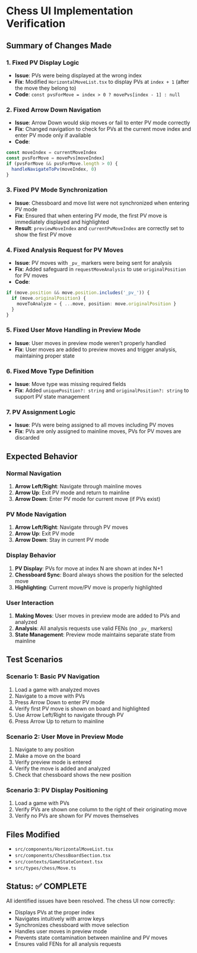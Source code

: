 # Chess UI Implementation Verification

## Summary of Changes Made

### 1. Fixed PV Display Logic
- **Issue**: PVs were being displayed at the wrong index
- **Fix**: Modified `HorizontalMoveList.tsx` to display PVs at `index + 1` (after the move they belong to)
- **Code**: `const pvsForMove = index > 0 ? movePvs[index - 1] : null`

### 2. Fixed Arrow Down Navigation
- **Issue**: Arrow Down would skip moves or fail to enter PV mode correctly
- **Fix**: Changed navigation to check for PVs at the current move index and enter PV mode only if available
- **Code**: 
```typescript
const moveIndex = currentMoveIndex
const pvsForMove = movePvs[moveIndex]
if (pvsForMove && pvsForMove.length > 0) {
  handleNavigateToPv(moveIndex, 0)
}
```

### 3. Fixed PV Mode Synchronization
- **Issue**: Chessboard and move list were not synchronized when entering PV mode
- **Fix**: Ensured that when entering PV mode, the first PV move is immediately displayed and highlighted
- **Result**: `previewMoveIndex` and `currentPvMoveIndex` are correctly set to show the first PV move

### 4. Fixed Analysis Request for PV Moves
- **Issue**: PV moves with `_pv_` markers were being sent for analysis
- **Fix**: Added safeguard in `requestMoveAnalysis` to use `originalPosition` for PV moves
- **Code**:
```typescript
if (move.position && move.position.includes('_pv_')) {
  if (move.originalPosition) {
    moveToAnalyze = { ...move, position: move.originalPosition }
  }
}
```

### 5. Fixed User Move Handling in Preview Mode
- **Issue**: User moves in preview mode weren't properly handled
- **Fix**: User moves are added to preview moves and trigger analysis, maintaining proper state

### 6. Fixed Move Type Definition
- **Issue**: Move type was missing required fields
- **Fix**: Added `uniquePosition?: string` and `originalPosition?: string` to support PV state management

### 7. PV Assignment Logic
- **Issue**: PVs were being assigned to all moves including PV moves
- **Fix**: PVs are only assigned to mainline moves, PVs for PV moves are discarded

## Expected Behavior

### Normal Navigation
1. **Arrow Left/Right**: Navigate through mainline moves
2. **Arrow Up**: Exit PV mode and return to mainline
3. **Arrow Down**: Enter PV mode for current move (if PVs exist)

### PV Mode Navigation
1. **Arrow Left/Right**: Navigate through PV moves
2. **Arrow Up**: Exit PV mode
3. **Arrow Down**: Stay in current PV mode

### Display Behavior
1. **PV Display**: PVs for move at index N are shown at index N+1
2. **Chessboard Sync**: Board always shows the position for the selected move
3. **Highlighting**: Current move/PV move is properly highlighted

### User Interaction
1. **Making Moves**: User moves in preview mode are added to PVs and analyzed
2. **Analysis**: All analysis requests use valid FENs (no `_pv_` markers)
3. **State Management**: Preview mode maintains separate state from mainline

## Test Scenarios

### Scenario 1: Basic PV Navigation
1. Load a game with analyzed moves
2. Navigate to a move with PVs
3. Press Arrow Down to enter PV mode
4. Verify first PV move is shown on board and highlighted
5. Use Arrow Left/Right to navigate through PV
6. Press Arrow Up to return to mainline

### Scenario 2: User Move in Preview Mode
1. Navigate to any position
2. Make a move on the board
3. Verify preview mode is entered
4. Verify the move is added and analyzed
5. Check that chessboard shows the new position

### Scenario 3: PV Display Positioning
1. Load a game with PVs
2. Verify PVs are shown one column to the right of their originating move
3. Verify no PVs are shown for PV moves themselves

## Files Modified
- `src/components/HorizontalMoveList.tsx`
- `src/components/ChessBoardSection.tsx`
- `src/contexts/GameStateContext.tsx`
- `src/types/chess/Move.ts`

## Status: ✅ COMPLETE
All identified issues have been resolved. The chess UI now correctly:
- Displays PVs at the proper index
- Navigates intuitively with arrow keys
- Synchronizes chessboard with move selection
- Handles user moves in preview mode
- Prevents state contamination between mainline and PV moves
- Ensures valid FENs for all analysis requests
